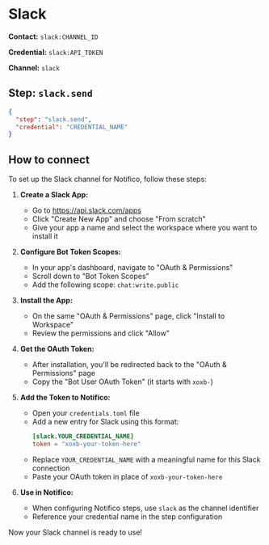 # Slack

**Contact:** `slack:CHANNEL_ID`

**Credential:** `slack:API_TOKEN`

**Channel:** `slack`

## Step: `slack.send`
```json
{
  "step": "slack.send",
  "credential": "CREDENTIAL_NAME"
}
```

## How to connect

To set up the Slack channel for Notifico, follow these steps:

1. **Create a Slack App:**
      - Go to https://api.slack.com/apps
      - Click "Create New App" and choose "From scratch"
      - Give your app a name and select the workspace where you want to install it

2. **Configure Bot Token Scopes:**
      - In your app's dashboard, navigate to "OAuth & Permissions"
      - Scroll down to "Bot Token Scopes"
      - Add the following scope: `chat:write.public`

3. **Install the App:**
      - On the same "OAuth & Permissions" page, click "Install to Workspace"
      - Review the permissions and click "Allow"

4. **Get the OAuth Token:**
      - After installation, you'll be redirected back to the "OAuth & Permissions" page
      - Copy the "Bot User OAuth Token" (it starts with `xoxb-`)

5. **Add the Token to Notifico:**
      - Open your `credentials.toml` file
      - Add a new entry for Slack using this format:
        ```toml
        [slack.YOUR_CREDENTIAL_NAME]
        token = "xoxb-your-token-here"
        ```
      - Replace `YOUR_CREDENTIAL_NAME` with a meaningful name for this Slack connection
      - Paste your OAuth token in place of `xoxb-your-token-here`

6. **Use in Notifico:**
      - When configuring Notifico steps, use `slack` as the channel identifier
      - Reference your credential name in the step configuration

Now your Slack channel is ready to use!
